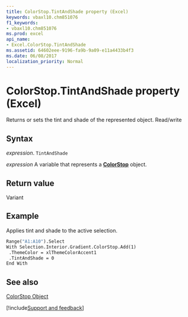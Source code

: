 ```yaml
---
title: ColorStop.TintAndShade property (Excel)
keywords: vbaxl10.chm851076
f1_keywords:
- vbaxl10.chm851076
ms.prod: excel
api_name:
- Excel.ColorStop.TintAndShade
ms.assetid: 64602eee-9196-fa9b-9a09-e11a4433b4f3
ms.date: 06/08/2017
localization_priority: Normal
---
```



# ColorStop.TintAndShade property (Excel)

Returns or sets the tint and shade of the represented object. Read/write


## Syntax

_expression_. `TintAndShade`

_expression_ A variable that represents a **[ColorStop](Excel.ColorStop.md)** object.


## Return value

Variant


## Example

Applies tint and shade to the active selection.


```vb
Range("A1:A10").Select 
With Selection.Interior.Gradient.ColorStop.Add(1) 
 .ThemeColor = xlThemeColorAccent1 
 .TintAndShade = 0 
End With
```


## See also


[ColorStop Object](Excel.ColorStop.md)

[!include[Support and feedback](~/includes/feedback-boilerplate.md)]